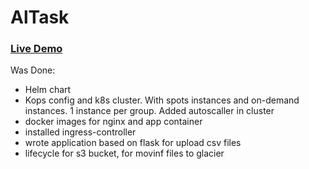 # AlTask
### [Live Demo](http://a1089e8b-default-doltishsw-176a-81203130.us-west-2.elb.amazonaws.com)
Was Done:
- Helm chart
- Kops config and k8s cluster. With spots instances and on-demand instances. 1 instance per group. Added autoscaller in cluster
- docker images for nginx and app container
- installed ingress-controller
- wrote application based on flask for upload csv files
- lifecycle for s3 bucket, for movinf files to glacier
